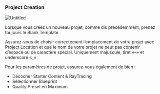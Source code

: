 ### Project Creation

![Untitled](Introduction%20ed0b79ec10bd4f55bceca469218d9b7e/Untitled%2012.png)

Lorsque vous créez un nouveau projet, comme dis précédemment, prenez toujours le Blank Template.

<div class="warning">

Assurez-vous de choisir correctement l’emplacement de votre projet avec Project Location  et que le nom de votre projet ne peut pas contenir d’espace ou de caractère spécial. Uniquement majuscule, tiret «–» et underscore «_»

</div>

Pour les paramètres de projet, assurez-vous également de bien :

- Décocher Starter Content & RayTracing
- Sélectionner Blueprint
- Quality Preset en Maximum

